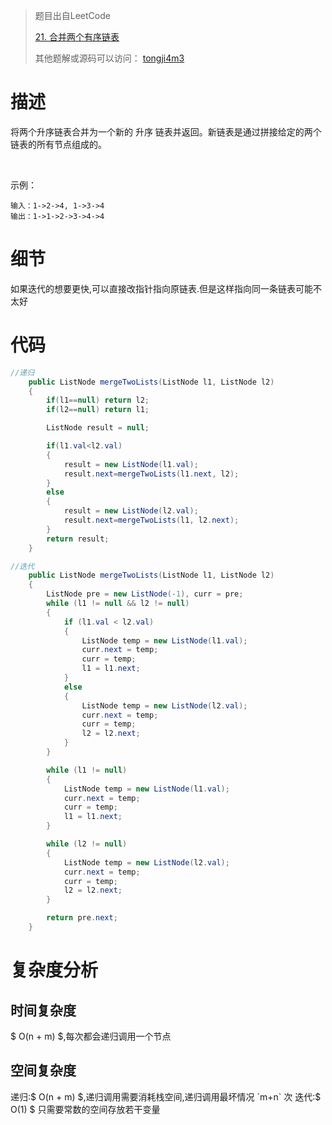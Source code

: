 > 题目出自LeetCode
>
>  [21. 合并两个有序链表](https://leetcode-cn.com/problems/merge-two-sorted-lists/)
>
>  其他题解或源码可以访问： [tongji4m3](https://github.com/tongji4m3/LeetCode)



# 描述
将两个升序链表合并为一个新的 升序 链表并返回。新链表是通过拼接给定的两个链表的所有节点组成的。 

 

示例：
```
输入：1->2->4, 1->3->4
输出：1->1->2->3->4->4
```


# 细节
如果迭代的想要更快,可以直接改指针指向原链表.但是这样指向同一条链表可能不太好

# 代码
```java
//递归
    public ListNode mergeTwoLists(ListNode l1, ListNode l2)
    {
        if(l1==null) return l2;
        if(l2==null) return l1;

        ListNode result = null;

        if(l1.val<l2.val)
        {
            result = new ListNode(l1.val);
            result.next=mergeTwoLists(l1.next, l2);
        }
        else
        {
            result = new ListNode(l2.val);
            result.next=mergeTwoLists(l1, l2.next);
        }
        return result;
    }
```
```java
//迭代
    public ListNode mergeTwoLists(ListNode l1, ListNode l2)
    {
        ListNode pre = new ListNode(-1), curr = pre;
        while (l1 != null && l2 != null)
        {
            if (l1.val < l2.val)
            {
                ListNode temp = new ListNode(l1.val);
                curr.next = temp;
                curr = temp;
                l1 = l1.next;
            }
            else
            {
                ListNode temp = new ListNode(l2.val);
                curr.next = temp;
                curr = temp;
                l2 = l2.next;
            }
        }

        while (l1 != null)
        {
            ListNode temp = new ListNode(l1.val);
            curr.next = temp;
            curr = temp;
            l1 = l1.next;
        }

        while (l2 != null)
        {
            ListNode temp = new ListNode(l2.val);
            curr.next = temp;
            curr = temp;
            l2 = l2.next;
        }

        return pre.next;
    }
```


# 复杂度分析
## 时间复杂度
$ O(n + m) $,每次都会递归调用一个节点


## 空间复杂度
递归:$ O(n + m) $,递归调用需要消耗栈空间,递归调用最坏情况 `m+n` 次
		迭代:$ O(1) $ 只需要常数的空间存放若干变量